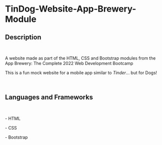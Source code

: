 # TinDog-Website-App-Brewery-Module

<h2> Description </h2>
<br>
<p>A website made as part of the HTML, CSS and Bootstrap modules from the App Brewery: The Complete 2022 Web Development Bootcamp</p>
<p>This is a fun mock website for a mobile app similar to <em>Tinder</em>... but for Dogs!</p>
<br>
<h2> Languages and Frameworks </h2>
<br>
<p> - HTML</p>
<p> - CSS </p>
<p> - Bootstrap </p>
